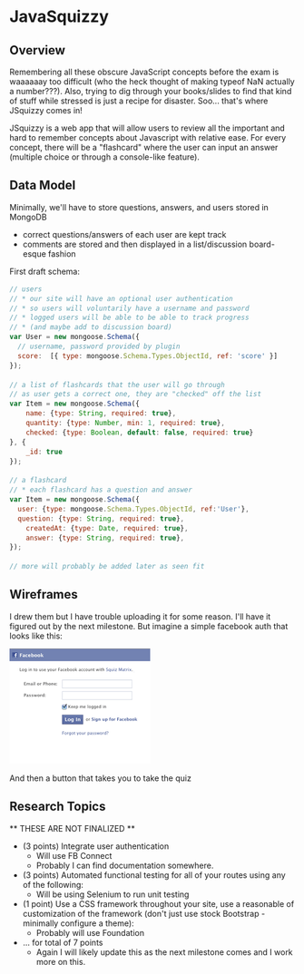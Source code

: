 # JavaSquizzy

## Overview

Remembering all these obscure JavaScript concepts before the exam is waaaaaay too difficult (who the heck thought of making typeof NaN actually a number???). Also, trying to dig through your books/slides to find that kind of stuff while stressed is just a recipe for disaster. Soo... that's where JSquizzy comes in!

JSquizzy is a web app that will allow users to review all the important and hard to remember concepts about Javascript with relative ease. For every concept, there will be a "flashcard" where the user can input an answer (multiple choice or through a console-like feature).

## Data Model

Minimally, we'll have to store questions, answers, and users stored in MongoDB

* correct questions/answers of each user are kept track
* comments are stored and then displayed in a list/discussion board-esque fashion


First draft schema:

```javascript
// users
// * our site will have an optional user authentication
// * so users will voluntarily have a username and password
// * logged users will be able to be able to track progress
// * (and maybe add to discussion board)
var User = new mongoose.Schema({
  // username, password provided by plugin
  score:  [{ type: mongoose.Schema.Types.ObjectId, ref: 'score' }]
});

// a list of flashcards that the user will go through
// as user gets a correct one, they are "checked" off the list
var Item = new mongoose.Schema({
	name: {type: String, required: true},
	quantity: {type: Number, min: 1, required: true},
	checked: {type: Boolean, default: false, required: true}
}, {
	_id: true
});

// a flashcard
// * each flashcard has a question and answer
var Item = new mongoose.Schema({
  user: {type: mongoose.Schema.Types.ObjectId, ref:'User'},
  question: {type: String, required: true},
	createdAt: {type: Date, required: true},
	answer: {type: String, required: true},
});

// more will probably be added later as seen fit
```

## Wireframes
I drew them but I have trouble uploading it for some reason. I'll have it figured out by the next milestone. But imagine a simple facebook auth that looks like this:


![list create](documentation/userauth.png)

And then a button that takes you to take the quiz

## Research Topics

** THESE ARE NOT FINALIZED **
* (3 points) Integrate user authentication
    * Will use FB Connect
    * Probably I can find documentation somewhere.
* (3 points) Automated functional testing for all of your routes using any of the following:
    * Will be using Selenium to run unit testing
* (1 point) Use a CSS framework throughout your site, use a reasonable of customization of the framework (don't just use stock Bootstrap - minimally configure a theme):
    * Probably will use Foundation
* ... for total of 7 points 
    * Again I will likely update this as the next milestone comes and I work more on this.

